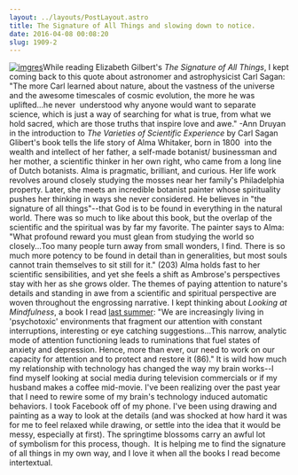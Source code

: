 ```yaml
---
layout: ../layouts/PostLayout.astro
title: The Signature of All Things and slowing down to notice.
date: 2016-04-08 00:08:20
slug: 1909-2
---
```


[![imgres](http://akindoflibrary.com/wp-content/uploads/2016/04/imgres.jpg)](http://akindoflibrary.com/wp-content/uploads/2016/04/imgres.jpg)While reading Elizabeth Gilbert's _The Signature of All Things_, I kept coming back to this quote about astronomer and astrophysicist Carl Sagan: "The more Carl learned about nature, about the vastness of the universe and the awesome timescales of cosmic evolution, the more he was uplifted...he never  understood why anyone would want to separate science, which is just a way of searching for what is true, from what we hold sacred, which are those truths that inspire love and awe." -Ann Druyan in the introduction to _The Varieties of Scientific Experience_ by Carl Sagan Glibert's book tells the life story of Alma Whitaker, born in 1800  into the wealth and intellect of her father, a self-made botanist/ businessman and her mother, a scientific thinker in her own right, who came from a long line of Dutch botanists. Alma is pragmatic, brilliant, and curious. Her life work revolves around closely studying the mosses near her family's Philadelphia property. Later, she meets an incredible botanist painter whose spirituality pushes her thinking in ways she never considered. He believes in "the signature of all things"--that God is to be found in everything in the natural world. There was so much to like about this book, but the overlap of the scientific and the spiritual was by far my favorite. The painter says to Alma: "What profound reward you must glean from studying the world so closely...Too many people turn away from small wonders, I find. There is so much more potency to be found in detail than in generalities, but most souls cannot train themselves to sit still for it." (203) Alma holds fast to her scientific sensibilities, and yet she feels a shift as Ambrose's perspectives stay with her as she grows older. The themes of paying attention to nature's details and standing in awe from a scientific and spiritual perspective are woven throughout the engrossing narrative. I kept thinking about _Looking at Mindfulness_, a book I read [last summer](http://akindoflibrary.com/the-july-of-nonfiction-and-fire-escape-porches/): "We are increasingly living in 'psychotoxic' environments that fragment our attention with constant interruptions, interesting or eye catching suggestions...This narrow, analytic mode of attention functioning leads to ruminations that fuel states of anxiety and depression. Hence, more than ever, our need to work on our capacity for attention and to protect and restore it (86)." It is wild how much my relationship with technology has changed the way my brain works--I find myself looking at social media during television commercials or if my husband makes a coffee mid-movie. I've been realizing over the past year that I need to rewire some of my brain's technology induced automatic behaviors. I took Facebook off of my phone. I've been using drawing and painting as a way to look at the details (and was shocked at how hard it was for me to feel relaxed while drawing, or settle into the idea that it would be messy, especially at first). The springtime blossoms carry an awful lot of symbolism for this process, though.  It is helping me to find the signature of all things in my own way, and I love it when all the books I read become intertextual.